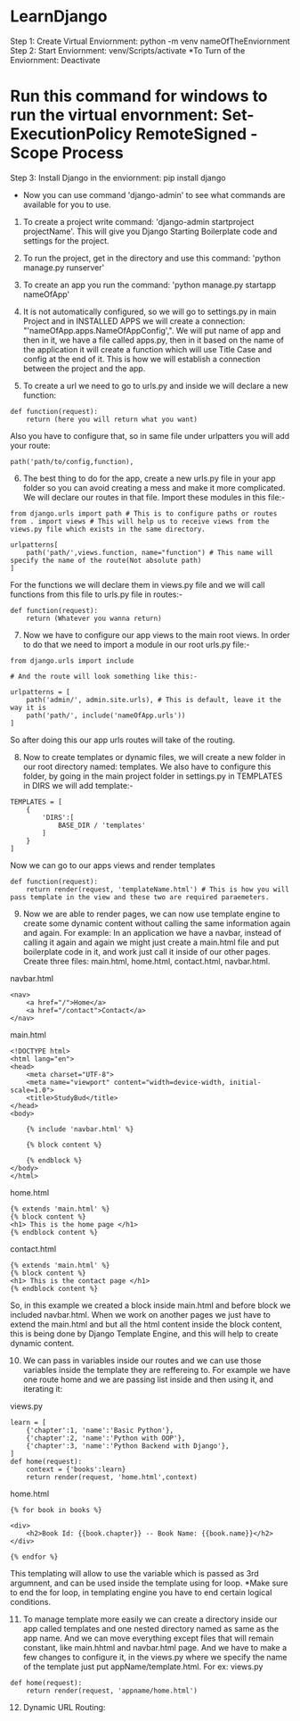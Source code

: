 # LearnDjango

Step 1: Create Virtual Enviornment: python -m venv nameOfTheEnviornment
Step 2: Start Enviornment: venv/Scripts/activate
*To Turn of the Enviornment: Deactivate

# Run this command for windows to run the virtual envornment: Set-ExecutionPolicy RemoteSigned -Scope Process

Step 3: Install Django in the enviornment: pip install django
* Now you can use command 'django-admin' to see what commands are available for you to use.

1. To create a project write command: 'django-admin startproject projectName'. This will give you Django Starting Boilerplate code and settings for the project.

2. To run the project, get in the directory and use this command: 'python manage.py runserver'

3. To create an app you run the command: 'python manage.py startapp nameOfApp'

4. It is not automatically configured, so we will go to settings.py in main Project and in INSTALLED APPS we will create a connection: "'nameOfApp.apps.NameOfAppConfig',". We will put name of app and then in it, we have a file called apps.py, then in it based on the name of the application it will create a function which will use Title Case and config at the end of it. This is how we will establish a connection between the project and the app.

5. To create a url we need to go to urls.py and inside we will declare a new function:
```
def function(request):
    return (here you will return what you want)
```
Also you have to configure that, so in same file under urlpatters you will add your route:
```
path('path/to/config,function),
```

6. The best thing to do for the app, create a new urls.py file in your app folder so you can avoid creating a mess and make it more complicated. We will declare our routes in that file. Import these modules in this file:-
```
from django.urls import path # This is to configure paths or routes
from . import views # This will help us to receive views from the views.py file which exists in the same directory.

urlpatterns[
    path('path/',views.function, name="function") # This name will specify the name of the route(Not absolute path)
]
```
For the functions we will declare them in views.py file and we will call functions from this file to urls.py file in routes:-
```
def function(request):
    return (Whatever you wanna return)
```
7. Now we have to configure our app views to the main root views. In order to do that we need to import a module in our root urls.py file:-
```
from django.urls import include

# And the route will look something like this:-

urlpatterns = [
    path('admin/', admin.site.urls), # This is default, leave it the way it is
    path('path/', include('nameOfApp.urls'))
]
```
So after doing this our app urls routes will take of the routing.

8. Now to create templates or dynamic files, we will create a new folder in our root directory named: templates. We also have to configure this folder, by going in the main project folder in settings.py in TEMPLATES in  DIRS we will add template:-
```
TEMPLATES = [
    {
        'DIRS':[
            BASE_DIR / 'templates'
        ]
    }
]
```
Now we can go to our apps views and render templates

```
def function(request):
    return render(request, 'templateName.html') # This is how you will pass template in the view and these two are required paraemeters. 
```

9. Now we are able to render pages, we can now use template engine to create some dynamic content without calling the same information again and again. For example: In an application we have a navbar, instead of calling it again and again we might just create a main.html file and put boilerplate code in it, and work just call it inside of our other pages. Create three files: main.html, home.html, contact.html, navbar.html.

navbar.html
```
<nav>
    <a href="/">Home</a>
    <a href="/contact">Contact</a>
</nav>
```
main.html
```
<!DOCTYPE html>
<html lang="en">
<head>
    <meta charset="UTF-8">
    <meta name="viewport" content="width=device-width, initial-scale=1.0">
    <title>StudyBud</title>
</head>
<body>

    {% include 'navbar.html' %}

    {% block content %}

    {% endblock %}
</body>
</html>
```
home.html
```
{% extends 'main.html' %}
{% block content %}
<h1> This is the home page </h1>
{% endblock content %}
```
contact.html
```
{% extends 'main.html' %}
{% block content %}
<h1> This is the contact page </h1>
{% endblock content %}
```
So, in this example we created a block inside main.html and before block we included navbar.html. When we work on another pages we just have to extend the main.html and but all the html content inside the block content, this is being done by Django Template Engine, and this will help to create dynamic content.

10. We can pass in variables inside our routes and we can use those variables inside the template they are reffereing to. For example we have one route home and we are passing list inside and then using it, and iterating it:

views.py
```
learn = [
    {'chapter':1, 'name':'Basic Python'},
    {'chapter':2, 'name':'Python with OOP'},
    {'chapter':3, 'name':'Python Backend with Django'},
]
def home(request):
    context = {'books':learn}
    return render(request, 'home.html',context)
```
home.html
```
{% for book in books %}

<div>
    <h2>Book Id: {{book.chapter}} -- Book Name: {{book.name}}</h2>
</div>

{% endfor %}
```
This templating will allow to use the variable which is passed as 3rd argumnent, and can be used inside the template using for loop. *Make sure to end the for loop, in templating engine you have to end certain logical conditions.

11. To manage template more easily we can create a directory inside our app called templates and one nested directory named as same as the app name. And we can move everything except files that will remain constant, like main.hhtml and navbar.html page. And we have to make a few changes to configure it, in the views.py where we specify the name of the template just put appName/template.html. For ex:
views.py
```
def home(request):
    return render(request, 'appname/home.html')
```

12. Dynamic URL Routing:
